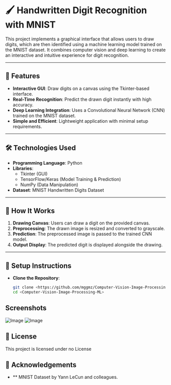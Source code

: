 # 🖌️ Handwritten Digit Recognition with MNIST

This project implements a graphical interface that allows users to draw digits, which are then identified using a machine learning model trained on the MNIST dataset. It combines computer vision and deep learning to create an interactive and intuitive experience for digit recognition.

---

## 🚀 Features

- **Interactive GUI**: Draw digits on a canvas using the Tkinter-based interface.
- **Real-Time Recognition**: Predict the drawn digit instantly with high accuracy.
- **Deep Learning Integration**: Uses a Convolutional Neural Network (CNN) trained on the MNIST dataset.
- **Simple and Efficient**: Lightweight application with minimal setup requirements.

---

## 🛠️ Technologies Used

- **Programming Language**: Python
- **Libraries**: 
  - Tkinter (GUI)
  - TensorFlow/Keras (Model Training & Prediction)
  - NumPy (Data Manipulation)
- **Dataset**: MNIST Handwritten Digits Dataset

---

## 📂 How It Works

1. **Drawing Canvas**: Users can draw a digit on the provided canvas.
2. **Preprocessing**: The drawn image is resized and converted to grayscale.
3. **Prediction**: The preprocessed image is passed to the trained CNN model.
4. **Output Display**: The predicted digit is displayed alongside the drawing.

---

## 🔧 Setup Instructions
- **Clone the Repository**:
   ```bash
   git clone <https://github.com/mggmz/Computer-Vision-Image-Processing-ML.git>
   cd <Computer-Vision-Image-Processing-ML>

## Screenshots 
![Image](test_number_0.png)
![Image](test_number_5.png)




## 📜 License

This project is licensed under no License


## 📝 Acknowledgements

- ** MNIST Dataset by Yann LeCun and colleagues.